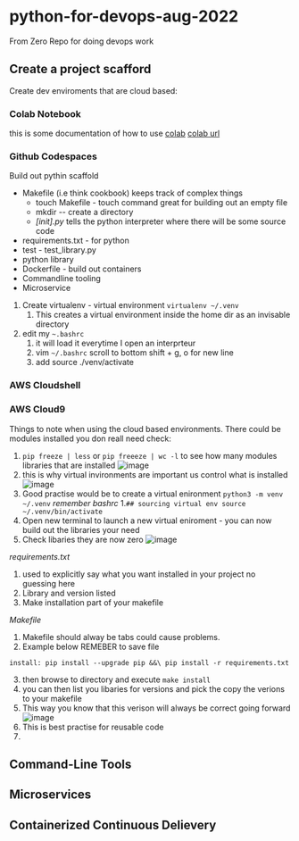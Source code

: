 # python-for-devops-aug-2022
From Zero Repo for doing devops work

## Create a project scafford

Create dev enviroments that are cloud based: 

### Colab Notebook

this is some documentation of how to use [colab](https://github.com/tim-webster-7D/python-for-devops-aug-2022/blob/main/getting_started_pthyon.ipynb)
[colab url](https://colab.research.google.com/)

### Github Codespaces

Build out pythin scaffold
* Makefile (i.e think cookbook) keeps track of complex things
  * touch Makefile - touch command great for building out an empty file
  * mkdir -- create a directory
  * *[init].py* tells the python interpreter where there will be some source code
* requirements.txt - for python
* test - test_library.py
* python library
* Dockerfile - build out containers
* Commandline tooling
* Microservice

1. Create virtualenv - virtual environment `virtualenv ~/.venv`
   1. This creates a virtual environment inside the home dir as an invisable directory
2. edit my `~.bashrc`
   1. it will load it everytime I open an interprteur
   2. vim `~/.bashrc` scroll to bottom shift + g, o for new line
   3. add source ./venv/activate


### AWS Cloudshell
### AWS Cloud9

Things to note when using the cloud based environments. There could be modules installed you don reall need check:
1. `pip freeze | less` or `pip freeeze | wc -l` to see how many modules libraries that are installed ![image](https://user-images.githubusercontent.com/32961611/183281416-29ee4163-d530-4b08-b57a-7b668a9bbd04.png)
2. this is why virtual invironments are important us control what is installed ![image](https://user-images.githubusercontent.com/32961611/183281385-ed76b440-e485-41b7-bf63-860c3bcb3db1.png)
3. Good practise would be to create a virtual enironment `python3 -m venv ~/.venv` *remember bashrc*
   1.`## sourcing virtual env
     source ~/.venv/bin/activate`
4. Open new terminal to launch a new virtual eniroment - you can now build out the libraries your need
5. Check libaries they are now zero ![image](https://user-images.githubusercontent.com/32961611/183282363-1c7ff259-3d2c-46ea-9197-ed9dc3401c70.png)

*requirements.txt*
1. used to explicitly say what you want installed in your project no guessing here
2. Library and version listed
3. Make installation part of your makefile

*Makefile*
1. Makefile should alway be tabs could cause problems.
2. Example below REMEBER to save file

`install:
	pip install --upgrade pip &&\
		pip install -r requirements.txt`

3. then browse to directory and execute `make install`
4. you can then list you libaries for versions and pick the copy the verions to your makefile
5. This way you know that this verison will always be correct going forward ![image](https://user-images.githubusercontent.com/32961611/183282908-cde137c4-5ad1-4b19-8e1b-dade93104144.png)
6. This is best practise for reusable code
7. 

## Command-Line Tools

## Microservices

## Containerized Continuous Delievery
